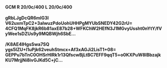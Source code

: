 #### GCM R 20/0c/400 L 20/0c/400
**gRbLJgDcQR6mlG3I**<br/>**V62uxmTpC2+3aIwuzPdoUohUHHPgMYUbSNEDY42G2rU=**<br/>**4CFQ1MqFK8jkR6b81axE87b28+WFKChW2HEfN3J1MGvyUssht0nYtY/fVyWee1sDZUs9y9MQBWjh6SbE...**<br/><br/>
**/K8AE4lHgsSwa7SQ**<br/>**ygs5IZU+I1uPjk62veuhStmcx+Af3xAGJi2LisT1+08=**<br/>**GEPPu7bTnC0OHSrHIRk1r13QfscwBjLtBC7EFF9qqT5+o0KXPuW8lBbzajkKU7MrjjNi8ivGJKd5C+jC...**